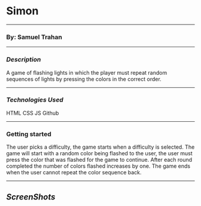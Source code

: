 # Simon




----
### By: Samuel Trahan


------------------------
### _Description_

A game of flashing lights in which the player must repeat random sequences of lights by pressing the colors in the correct order.

-------

### _Technologies Used_

HTML
CSS
JS
Github

------

### Getting started

The user picks a difficulty, the game starts when a difficulty is selected.  The game will start with a random color being flashed to the user, the user must press the color that was flashed for the game to continue.  After each round completed the number of colors flashed increases by one.  The game ends when the user cannot repeat the color sequence back.

-----

## _ScreenShots_
